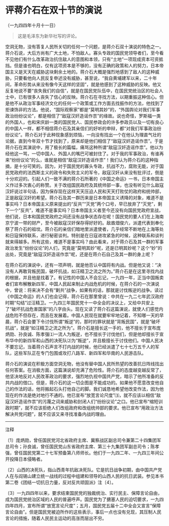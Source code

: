 # 评蒋介石在双十节的演说

（一九四四年十月十一日）

> 这是毛泽东为新华社写的评论。

空洞无物，没有答复人民所关切的任何一个问题，是蒋介石双十演说的特色之一。蒋介石说，大后方尚有广大土地，不怕敌人。寡头专政的国民党领导者们，至今看不见他们有什么改革政治抗住敌人的意图和本领，只有“土地”一项现成资本可资抵挡。但是谁也明白，仅有这项资本是不够的，没有正确的政策和人的努力，日本帝国主义是天天在威胁这块剩余土地的。蒋介石大概是强烈地感到了敌人的这种威胁，只要看他向人民反复申述没有威胁，甚至说，“我自黄埔建军以来，二十年间，革命形势从来没有像今天这样的坚固”，就是他感到了这种威胁的反映。他又反复地说不要“丧失我们的自信”，就是在国民党队伍中，在国民党统治区的社会人士中，已有很多人丧失了信心的反映。蒋介石在寻找方法，以期重振这种信心。但是他不从政治军事经济文化的任何一个政策或工作方面去找振作的方法，他找到了拒谏饰非的方法。他说，“国际观察家”都是“莫明其妙”的，“外国舆论对我们军事政治纷纷议论”，都是相信了“敌寇汉奸造谣作祟”的缘故。说也奇怪，罗斯福一类的外国人，也和宋庆龄一类的国民党人、国民参政会的许多参政员以及一切有良心的中国人一样，都不相信蒋介石及其亲信们的好听的申辩，都“对我们军事政治纷纷议论”。蒋介石对于此种现象感到烦恼，一向没有找出一个在他认为理直气壮的论据，直到今年双十节才找到了，原来却是他们相信了“敌寇汉奸造谣作祟”。于是蒋介石在其演说中，用了极长的篇幅，痛骂这种所谓“敌寇汉奸造谣作祟”。他以为经他这一骂，一切中国人、外国人的嘴巴可被封住了。对于我的军事政治，有谁再来“纷纷议论”的么，谁就是相信“敌寇汉奸造谣作祟”！我们认为蒋介石的这种指摘，是十分可笑的。因为，对于国民党的寡头专政，抗战不力，腐败无能，对于国民党政府的法西斯主义的政令和失败主义的军令，敌寇汉奸从来没有批评过，倒是十分欢迎的。引起人们一致不满的蒋介石所著的《中国之命运》一书，日本帝国主义作过多次衷心的称赞。关于改组国民政府及其统帅部一事，也没有听见什么敌寇汉奸说过半句话，因为保存现在这样天天压迫人民和天天打败仗的政府和统帅部，正是敌寇汉奸的希望。蒋介石及其一群历来是日本帝国主义诱降的对象，难道不是事实吗？日本帝国主义原来提出的“反共”“灭党”两个口号，早已放弃了“灭党”，剩下一个“反共”，难道不是事实吗？日本帝国主义者至今还没有向国民党政府宣战，他们说，日本和国民党政府之间还没有战争状态存在呢！国民党的要人们在上海南京宁波一带的财产，至今被敌寇汉奸保存得好好的。敌酋畑俊六，派遣代表到奉化祭了蒋介石的祖坟。蒋介石的亲信们暗地里派遣使者，几乎经常不断地在上海等处和日寇保持联系，进行秘密谈判。特别是在日寇进攻紧急的时候，这种联系和谈判就来得越多。所有这些，难道不是事实吗？由此看来，对于蒋介石及其一群的军事政治发生“纷纷议论”的人们，究竟是“莫明其妙”呢，还是已明其妙呢？这个“妙”的出处，究竟是“敌寇汉奸造谣作祟”呢，还是在蒋介石自己及其一群的身上呢？

在蒋介石的演说中，还有一项声明，就是他否认中国将有内战。但是他又说：“决没有人再敢背叛民国，破坏抗战，如汪精卫之流之所为。”蒋介石是在这里寻找内战的根据，并且他是找着了。有记性的中国人不会忘记，一九四一年，正当中国叛卖者们宣布解散新四军，中国人民起来制止内战危机的时候，在蒋介石的一次演说中，曾说：将来决不会有“剿共”战争，如果有的话，那就是讨伐叛逆的战争。读过《中国之命运》的人们也会记得，蒋介石在那里曾说：中共在一九二七年武汉政府时期“勾结”过汪精卫。一九四三年国民党十一中全会的决议上，又给中共安上了“破坏抗战危害国家”的八字由头。现在又读了蒋介石这篇演说，就使人们感觉内战危险不但存在，而且在发展着。中国人民现在就要牢牢地记着，不知哪一天的早晨，蒋介石会要下令讨伐所谓“叛逆”的，那时的罪状就是“背叛民国”，就是“破坏抗战”，就是“如汪精卫之流之所为”。蒋介石是擅长这一手的，他不擅长于宣布庞炳勋、孙良诚、陈孝强⑴一流人为叛逆，也不擅长于讨伐他们，但是他却擅长于宣布华中的新四军和山西的决死队⑵为“叛逆”，并且极擅长于讨伐他们。中国人民决不要忘记，当着蒋介石声言不打内战的时候，他已经派遣了七十七万五千人的军队，这些军队正在专门包围或攻打八路军、新四军和华南的人民游击队。

蒋介石的演说在积极方面空洞无物，他没有替中国人民所热望的改善抗日阵线找出任何答案。在消极方面，这篇演说却充满了危险性。蒋介石的态度越变越反常了，他坚决地反对人民改革政治的要求，强烈地仇视中国共产党，暗示了他所准备的反共内战的借口。但是，蒋介石的这一切企图是不能成功的。如果他不愿意改变他自己的作法的话，他将搬起石头打他自己的脚。我们诚恳地希望他改变作法，因为他现在的作法是绝对地行不通的。他已宣布“放宽言论尺度”⑶，就不应该以相信“敌寇汉奸造谣作祟”的污蔑之词来威胁和封闭人们“纷纷议论”之口。他已宣布“缩短训政时期”，就不应该拒绝人们改组政府和改组统帅部的要求。他已宣布“用政治方法解决共党问题”，就不应该又来寻找准备内战的理由。

***

注释

〔1〕庞炳勋，曾任国民党河北省政府主席、冀察战区副总司令兼第二十四集团军总司令；孙良诚，曾任国民党山东省政府主席、第三十九集团军副总司令；陈孝强，曾任国民党第二十七军预备第八师师长。他们于一九四二年、一九四三年间公开投降日本侵略者。

〔2〕山西的决死队，指山西青年抗敌决死队。它是抗日战争初期，由中国共产党人在与阎锡山建立统一战线的过程中组建和领导的山西人民的抗日武装。参见本书第二卷《团结一切抗日力量，反对反共顽固派》注〔4〕。

〔3〕一九四四年以来，要求结束国民党的独裁统治、实行民主、保障言论自由，成为国民党统治区域的人民的普遍呼声。国民党为了搪塞人民的迫切要求，一九四四年四月，宣布所谓“放宽言论尺度”；五月，国民党五届十二中全会又宣言“保障言论自由”。但是国民党被迫所作的这些表示，事后一点也没有兑现，其压制人民言论的措施，随着人民民主运动的高涨而层出不穷。
